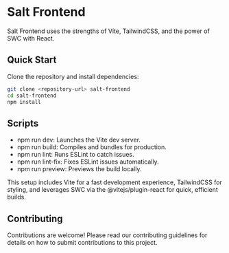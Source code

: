 # Salt Frontend

Salt Frontend uses the strengths of Vite, TailwindCSS, and the power of SWC with React.

## Quick Start

Clone the repository and install dependencies:

```bash
git clone <repository-url> salt-frontend
cd salt-frontend
npm install
```

## Scripts
- npm run dev: Launches the Vite dev server.
- npm run build: Compiles and bundles for production.
- npm run lint: Runs ESLint to catch issues.
- npm run lint-fix: Fixes ESLint issues automatically.
- npm run preview: Previews the build locally.


This setup includes Vite for a fast development experience, TailwindCSS for styling, and leverages SWC via the @vitejs/plugin-react for quick, efficient builds.

## Contributing
Contributions are welcome! Please read our contributing guidelines for details on how to submit contributions to this project.
